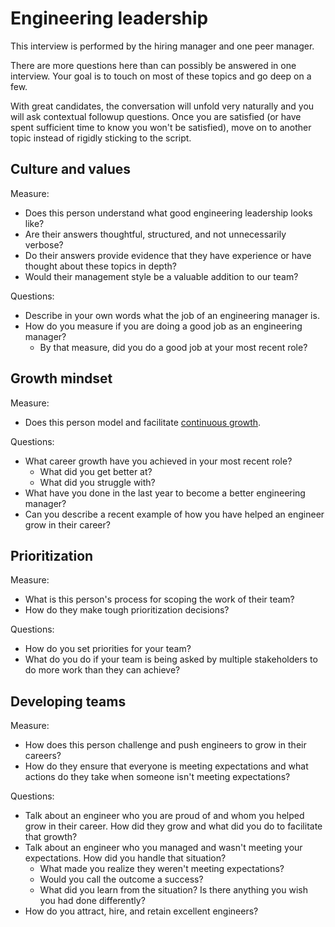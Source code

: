 # Engineering leadership

This interview is performed by the hiring manager and one peer manager.

There are more questions here than can possibly be answered in one interview. Your goal is to touch on most of these topics and go deep on a few.

With great candidates, the conversation will unfold very naturally and you will ask contextual followup questions. Once you are satisfied (or have spent sufficient time to know you won't be satisfied), move on to another topic instead of rigidly sticking to the script.

## Culture and values

Measure:

- Does this person understand what good engineering leadership looks like?
- Are their answers thoughtful, structured, and not unnecessarily verbose?
- Do their answers provide evidence that they have experience or have thought about these topics in depth?
- Would their management style be a valuable addition to our team?

Questions:

- Describe in your own words what the job of an engineering manager is.
- How do you measure if you are doing a good job as an engineering manager?
  - By that measure, did you do a good job at your most recent role?

## Growth mindset

Measure:

- Does this person model and facilitate [continuous growth](../../company/values.md#continuously-grow).

Questions:

- What career growth have you achieved in your most recent role?
  - What did you get better at?
  - What did you struggle with?
- What have you done in the last year to become a better engineering manager?
- Can you describe a recent example of how you have helped an engineer grow in their career?

## Prioritization

Measure:

- What is this person's process for scoping the work of their team?
- How do they make tough prioritization decisions?

Questions:

- How do you set priorities for your team?
- What do you do if your team is being asked by multiple stakeholders to do more work than they can achieve?

## Developing teams

Measure:

- How does this person challenge and push engineers to grow in their careers?
- How do they ensure that everyone is meeting expectations and what actions do they take when someone isn't meeting expectations?

Questions:

- Talk about an engineer who you are proud of and whom you helped grow in their career. How did they grow and what did you do to facilitate that growth?
- Talk about an engineer who you managed and wasn't meeting your expectations. How did you handle that situation?
  - What made you realize they weren't meeting expectations?
  - Would you call the outcome a success?
  - What did you learn from the situation? Is there anything you wish you had done differently?
- How do you attract, hire, and retain excellent engineers?
